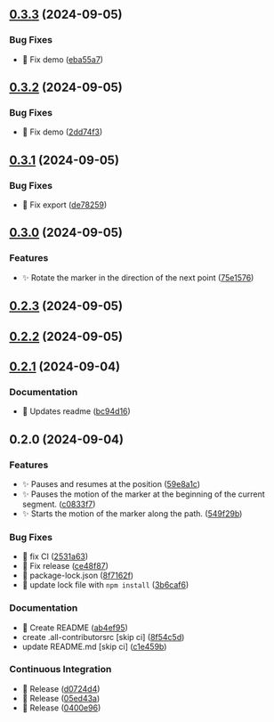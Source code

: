 

## [0.3.3](https://github.com/AlejandroRM-DEV/Leaflet.MarkerMotion/compare/0.3.2...0.3.3) (2024-09-05)


### Bug Fixes

* :bug: Fix demo ([eba55a7](https://github.com/AlejandroRM-DEV/Leaflet.MarkerMotion/commit/eba55a77b5cb65d127a764451029c3e794369b3e))

## [0.3.2](https://github.com/AlejandroRM-DEV/Leaflet.MarkerMotion/compare/0.3.1...0.3.2) (2024-09-05)


### Bug Fixes

* :bug: Fix demo ([2dd74f3](https://github.com/AlejandroRM-DEV/Leaflet.MarkerMotion/commit/2dd74f3ed57d4225e9a7cf89e73fcb31f73e09a3))

## [0.3.1](https://github.com/AlejandroRM-DEV/Leaflet.MarkerMotion/compare/0.3.0...0.3.1) (2024-09-05)


### Bug Fixes

* :bug: Fix export ([de78259](https://github.com/AlejandroRM-DEV/Leaflet.MarkerMotion/commit/de782594a7c1b6e3d361252d8307a38f678d34d1))

## [0.3.0](https://github.com/AlejandroRM-DEV/Leaflet.MarkerMotion/compare/0.2.3...0.3.0) (2024-09-05)


### Features

* :sparkles: Rotate the marker in the direction of the next point ([75e1576](https://github.com/AlejandroRM-DEV/Leaflet.MarkerMotion/commit/75e1576cecf75538329d6af5728f3f300d14fa83))

## [0.2.3](https://github.com/AlejandroRM-DEV/Leaflet.MarkerMotion/compare/0.2.2...0.2.3) (2024-09-05)

## [0.2.2](https://github.com/AlejandroRM-DEV/Leaflet.MarkerMotion/compare/0.2.1...0.2.2) (2024-09-05)

## [0.2.1](https://github.com/AlejandroRM-DEV/Leaflet.MarkerMotion/compare/0.2.0...0.2.1) (2024-09-04)


### Documentation

* :memo: Updates readme ([bc94d16](https://github.com/AlejandroRM-DEV/Leaflet.MarkerMotion/commit/bc94d16a04caaae680918bc44fda09679dc4d7c3))

## 0.2.0 (2024-09-04)


### Features

* :sparkles: Pauses and resumes at the position ([59e8a1c](https://github.com/AlejandroRM-DEV/Leaflet.MarkerMotion/commit/59e8a1ca97d791fc435f242a15d77297295795f3))
* :sparkles: Pauses the motion of the marker at the beginning of the current segment. ([c0833f7](https://github.com/AlejandroRM-DEV/Leaflet.MarkerMotion/commit/c0833f77354a176788f3ada3e44eda955588583a))
* :sparkles: Starts the motion of the marker along the path. ([549f29b](https://github.com/AlejandroRM-DEV/Leaflet.MarkerMotion/commit/549f29b5d0e0373a7273f95118acab3a6ed7e773))


### Bug Fixes

* :green_heart: fix CI ([2531a63](https://github.com/AlejandroRM-DEV/Leaflet.MarkerMotion/commit/2531a6328c357d47881eb70e6bbb751fb290f6a5))
* :green_heart: Fix release ([ce48f87](https://github.com/AlejandroRM-DEV/Leaflet.MarkerMotion/commit/ce48f87e33c0aea1782cd3796f7f0794cb17a158))
* :green_heart: package-lock.json ([8f7162f](https://github.com/AlejandroRM-DEV/Leaflet.MarkerMotion/commit/8f7162f0448faa9d838bd302ea54593072862253))
* :green_heart: update lock file with `npm install` ([3b6caf6](https://github.com/AlejandroRM-DEV/Leaflet.MarkerMotion/commit/3b6caf67e4d5c8d9ee3e09ad30c01a8caae3a1f4))


### Documentation

* :memo: Create README ([ab4ef95](https://github.com/AlejandroRM-DEV/Leaflet.MarkerMotion/commit/ab4ef95cf824f0aa66358f4c8401cfec8d928cbf))
* create .all-contributorsrc [skip ci] ([8f54c5d](https://github.com/AlejandroRM-DEV/Leaflet.MarkerMotion/commit/8f54c5dd63b8fa9085eef13f303ee9ee5668fa77))
* update README.md [skip ci] ([c1e459b](https://github.com/AlejandroRM-DEV/Leaflet.MarkerMotion/commit/c1e459b077efcd5ae2ba1c9417b30818a83da39f))


### Continuous Integration

* :bookmark: Release ([d0724d4](https://github.com/AlejandroRM-DEV/Leaflet.MarkerMotion/commit/d0724d404b740c749723b0426174654c959bfe96))
* :bookmark: Release ([05ed43a](https://github.com/AlejandroRM-DEV/Leaflet.MarkerMotion/commit/05ed43a7d7b116a8e10dcd75c1cea847930a532d))
* :bookmark: Release ([0400e96](https://github.com/AlejandroRM-DEV/Leaflet.MarkerMotion/commit/0400e96438e58609fd2ecfd86d738c5f6ebc6e43))
